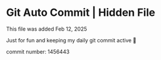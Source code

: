 # Git Auto Commit | Hidden File

This file was added Feb 12, 2025

Just for fun and keeping my daily git commit active 🤪

commit number: 1456443
